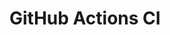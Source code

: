 # GitHub Actions CI


















































































































































































































































































































































































































































































































































































































































































































































































































































































































































































































































































































































































































































































































































































































































































































































































































































































































































































































































































































































































































































































































































































































































































































































































































































































































































































































































































































































































































































































































































































































































































































































































































































































































































